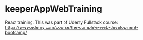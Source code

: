 # keeperAppWebTraining
React training. This was part of Udemy Fullstack course: https://www.udemy.com/course/the-complete-web-development-bootcamp/
